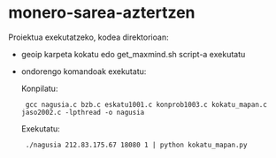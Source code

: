 # monero-sarea-aztertzen

Proiektua exekutatzeko, kodea direktorioan:
  - geoip karpeta kokatu edo get_maxmind.sh script-a exekutatu
  - ondorengo komandoak exekutatu:

     Konpilatu: 

         gcc nagusia.c bzb.c eskatu1001.c konprob1003.c kokatu_mapan.c jaso2002.c -lpthread -o nagusia
  
     Exekutatu: 
        
         ./nagusia 212.83.175.67 18080 1 | python kokatu_mapan.py
